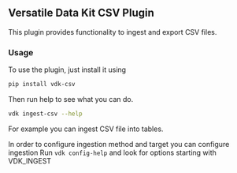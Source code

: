 ## Versatile Data Kit CSV Plugin

This plugin provides functionality to ingest and export CSV files.

### Usage

To use the plugin, just install it using

```bash
pip install vdk-csv
```

Then run help to see what you can do.
```bash
vdk ingest-csv --help
```

For example you can ingest CSV file into tables.

In order to configure ingestion method and target you can configure ingestion
Run `vdk config-help` and look for options starting with VDK_INGEST
